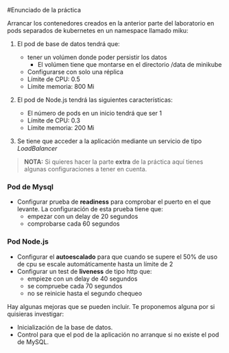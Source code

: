 #Enunciado de la práctica

Arrancar los contenedores creados en la anterior parte del laboratorio en pods separados de kubernetes en un namespace llamado miku:

1. El pod de base de datos tendrá que:
    * tener un volúmen donde poder persistir los datos
        * El volúmen tiene que montarse en el directorio /data de minikube
    * Configurarse con solo una réplica
    * Límite de CPU: 0.5
    * Límite memoria: 800 Mi

2. El pod de Node.js tendrá las siguientes características:
    * El número de pods en un inicio tendrá que ser 1
    * Límite de CPU: 0.3
    * Límite memoria: 200 Mi

3. Se tiene que acceder a la aplicación mediante un servicio de tipo _LoadBalancer_
    

> **NOTA:** Si quieres hacer la parte **extra** de la práctica aquí tienes algunas configuraciones a tener en cuenta. 

### Pod de Mysql
* Configurar prueba de **readiness** para comprobar el puerto en el que levante. La configuración de esta prueba tiene que:
    * empezar con un delay de 20 segundos
    * comprobarse cada 60 segundos

### Pod Node.js
* Configurar el **autoescalado** para que cuando se supere el 50% de uso de cpu se escale automáticamente hasta un límite de 2
* Configurar un test de **liveness** de tipo http que:
    * empieze con un delay de 40 segundos
    * se compruebe cada 70 segundos
    * no se reinicie hasta el segundo chequeo

Hay algunas mejoras que se pueden incluir. Te proponemos alguna por si quisieras investigar:
* Inicialización de la base de datos.
* Control para que el pod de la aplicación no arranque si no existe el pod de MySQL.